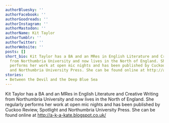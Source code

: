 ```yaml
---
authorBluesky: ''
authorFacebook: ''
authorGoodreads: ''
authorInstagram: ''
authorMastodon: ''
authorName: Kit Taylor
authorTumblr: ''
authorTwitter: ''
authorWebsite: ''
posts: []
short_bio: Kit Taylor has a BA and an MRes in English Literature and Creative Writing
  from Northumbria University and now lives in the North of England. She regularly
  performs her work at open mic nights and has been published by Cuckoo Review, Spotlight
  and Northumbria University Press. She can be found online at http://a-k-a-kate.blogspot.co.uk/
stories:
- Between the Devil and the Deep Blue Sea
---
```


Kit Taylor has a BA and an MRes in English Literature and Creative Writing from Northumbria University and now lives in the North of England. She regularly performs her work at open mic nights and has been published by Cuckoo Review, Spotlight and Northumbria University Press. She can be found online at http://a-k-a-kate.blogspot.co.uk/